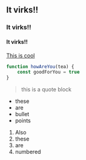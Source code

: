 ## It virks!!
### It virks!!
#### It virks!!

[This is cool](https://yahoo.com)

```javascript
function howAreYou(tea) {
    const goodForYou = true
}
```
> this is a quote block

- these
- are
- bullet 
- points

1. Also
2. these
3. are 
4. numbered
